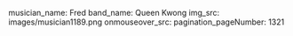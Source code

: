 musician_name: Fred
band_name: Queen Kwong
img_src: images/musician1189.png
onmouseover_src: 
pagination_pageNumber: 1321